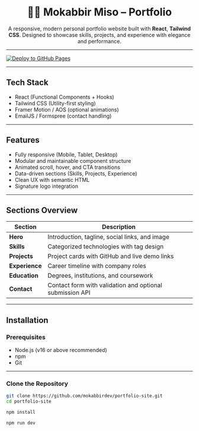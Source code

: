 <h1 align="center">🧑‍💻 Mokabbir Miso – Portfolio</h1>

<p align="center">
  A responsive, modern personal portfolio website built with <strong>React</strong>, <strong>Tailwind CSS</strong>. Designed to showcase skills, projects, and experience with elegance and performance.
</p>

---

[![Deploy to GitHub Pages](https://img.shields.io/badge/Live%20Demo-Online-green?style=for-the-badge&logo=github)](https://mokabbirmisho.github.io/-Mokabbir-Miso-Portfolio/)

---

## Tech Stack

- React (Functional Components + Hooks)
- Tailwind CSS (Utility-first styling)
- Framer Motion / AOS (optional animations)
- EmailJS / Formspree (contact handling)

---

## Features

- Fully responsive (Mobile, Tablet, Desktop)
- Modular and maintainable component structure
- Animated scroll, hover, and CTA transitions
- Data-driven sections (Skills, Projects, Experience)
- Clean UX with semantic HTML
- Signature logo integration

---

## Sections Overview

| Section        | Description                                              |
| -------------- | -------------------------------------------------------- |
| **Hero**       | Introduction, tagline, social links, and image           |
| **Skills**     | Categorized technologies with tag design                 |
| **Projects**   | Project cards with GitHub and live demo links            |
| **Experience** | Career timeline with company roles                       |
| **Education**  | Degrees, institutions, and coursework                    |
| **Contact**    | Contact form with validation and optional submission API |

---

## Installation

### Prerequisites

- Node.js (v16 or above recommended)
- npm
- Git

---

### Clone the Repository

```bash
git clone https://github.com/mokabbirdev/portfolio-site.git
cd portfolio-site
```

```bash
npm install
```

```bash
npm run dev

```
